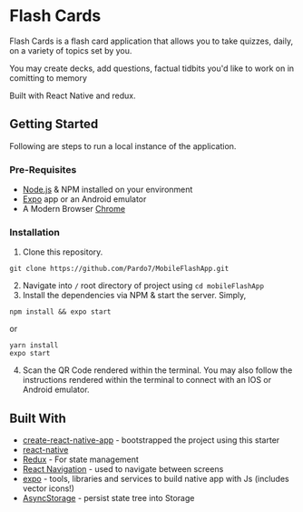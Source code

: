 # Flash Cards

Flash Cards is a flash card application that allows you to take quizzes, daily, on a variety of topics set by you.

You may create decks, add questions, factual tidbits you'd like to work on in comitting to memory

Built with React Native and redux.

## Getting Started

Following are steps to run a local instance of the application.

### Pre-Requisites

- [Node.js](https://nodejs.org) & NPM installed on your environment
- [Expo](https://play.google.com/store/apps/details?id=host.exp.exponent&hl=en_IN) app or an Android emulator
- A Modern Browser [Chrome](https://www.google.co.in/chrome/)

### Installation

1. Clone this repository.

```
git clone https://github.com/Pardo7/MobileFlashApp.git
```

2. Navigate into `/` root directory of project using `cd mobileFlashApp`
3. Install the dependencies via NPM & start the server. Simply,

```
npm install && expo start
```

or

```
yarn install
expo start
```

4. Scan the QR Code rendered within the terminal.
   You may also follow the instructions rendered within the terminal to connect with an IOS or Android emulator.

## Built With

- [create-react-native-app](https://github.com/react-community/create-react-native-app) - bootstrapped the project using this starter
- [react-native](https://facebook.github.io/react-native/)
- [Redux](https://redux.js.org/) - For state management
- [React Navigation](https://reactnavigation.org/) - used to navigate between screens
- [expo](https://github.com/expo/expo-sdk) - tools, libraries and services to build native app with Js (includes vector icons!)
- [AsyncStorage](https://facebook.github.io/react-native/docs/asyncstorage) - persist state tree into Storage
